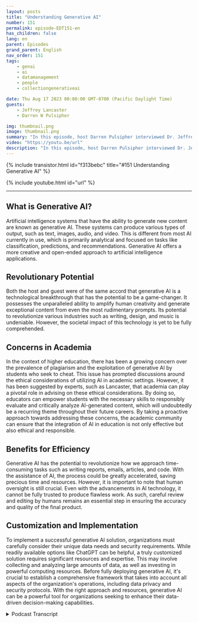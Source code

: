 ```yaml
---
layout: posts
title: "Understanding Generative AI"
number: 151
permalink: episode-EDT151-en
has_children: false
lang: en
parent: Episodes
grand_parent: English
nav_order: 151
tags:
    - genai
    - ai
    - datamanagement
    - people
    - collectiongenerativeai

date: Thu Aug 17 2023 00:00:00 GMT-0700 (Pacific Daylight Time)
guests:
    - Jeffrey Lancaster
    - Darren W Pulsipher

img: thumbnail.png
image: thumbnail.png
summary: "In this episode, host Darren Pulsipher interviewed Dr. Jeffrey Lancaster from Dell Technologies. Their discussion centered on generative AI and its potential impact."
video: "https://youtu.be/url"
description: "In this episode, host Darren Pulsipher interviewed Dr. Jeffrey Lancaster from Dell Technologies. Their discussion centered on generative AI and its potential impact."
---
```


<div>
{% include transistor.html id="f313bebc" title="#151 Understanding Generative AI" %}

{% include youtube.html id="url" %}
</div>

---

## What is Generative AI?

Artificial intelligence systems that have the ability to generate new content are known as generative AI. These systems can produce various types of output, such as text, images, audio, and video. This is different from most AI currently in use, which is primarily analytical and focused on tasks like classification, predictions, and recommendations. Generative AI offers a more creative and open-ended approach to artificial intelligence applications.

## Revolutionary Potential

Both the host and guest were of the same accord that generative AI is a technological breakthrough that has the potential to be a game-changer. It possesses the unparalleled ability to amplify human creativity and generate exceptional content from even the most rudimentary prompts. Its potential to revolutionize various industries such as writing, design, and music is undeniable. However, the societal impact of this technology is yet to be fully comprehended.

## Concerns in Academia

In the context of higher education, there has been a growing concern over the prevalence of plagiarism and the exploitation of generative AI by students who seek to cheat. This issue has prompted discussions around the ethical considerations of utilizing AI in academic settings. However, it has been suggested by experts, such as Lancaster, that academia can play a pivotal role in advising on these ethical considerations. By doing so, educators can empower students with the necessary skills to responsibly evaluate and critically analyze AI-generated content, which will undoubtedly be a recurring theme throughout their future careers. By taking a proactive approach towards addressing these concerns, the academic community can ensure that the integration of AI in education is not only effective but also ethical and responsible.

## Benefits for Efficiency

Generative AI has the potential to revolutionize how we approach time-consuming tasks such as writing reports, emails, articles, and code. With the assistance of AI, the process could be greatly accelerated, saving precious time and resources. However, it is important to note that human oversight is still crucial. Even with the advancements in AI technology, it cannot be fully trusted to produce flawless work. As such, careful review and editing by humans remains an essential step in ensuring the accuracy and quality of the final product.

## Customization and Implementation

To implement a successful generative AI solution, organizations must carefully consider their unique data needs and security requirements. While readily available options like ChatGPT can be helpful, a truly customized solution requires significant resources and expertise. This may involve collecting and analyzing large amounts of data, as well as investing in powerful computing resources. Before fully deploying generative AI, it's crucial to establish a comprehensive framework that takes into account all aspects of the organization's operations, including data privacy and security protocols. With the right approach and resources, generative AI can be a powerful tool for organizations seeking to enhance their data-driven decision-making capabilities.



<details>
<summary> Podcast Transcript </summary>

<p></p>

</details>
